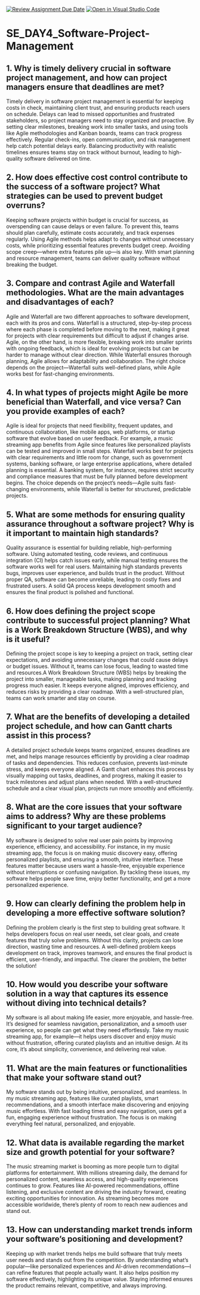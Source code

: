 [![Review Assignment Due Date](https://classroom.github.com/assets/deadline-readme-button-22041afd0340ce965d47ae6ef1cefeee28c7c493a6346c4f15d667ab976d596c.svg)](https://classroom.github.com/a/9pw6JKcu)
[![Open in Visual Studio Code](https://classroom.github.com/assets/open-in-vscode-2e0aaae1b6195c2367325f4f02e2d04e9abb55f0b24a779b69b11b9e10269abc.svg)](https://classroom.github.com/online_ide?assignment_repo_id=18557044&assignment_repo_type=AssignmentRepo)
# SE_DAY4_Software-Project-Management
## 1. Why is timely delivery crucial in software project management, and how can project managers ensure that deadlines are met?
  Timely delivery in software project management is essential for keeping costs in check, maintaining client trust, and ensuring products reach users on schedule. Delays can lead to missed opportunities and frustrated stakeholders, so project managers need to stay organized and proactive. By setting clear milestones, breaking work into smaller tasks, and using tools like Agile methodologies and Kanban boards, teams can track progress effectively. Regular check-ins, open communication, and risk management help catch potential delays early. Balancing productivity with realistic timelines ensures teams stay on track without burnout, leading to high-quality software delivered on time. 

  
## 2. How does effective cost control contribute to the success of a software project? What strategies can be used to prevent budget overruns?
  Keeping software projects within budget is crucial for success, as overspending can cause delays or even failure. To prevent this, teams should plan carefully, estimate costs accurately, and track expenses regularly. Using Agile methods helps adapt to changes without unnecessary costs, while prioritizing essential features prevents budget creep. Avoiding scope creep—where extra features pile up—is also key. With smart planning and resource management, teams can deliver quality software without breaking the budget. 

  
## 3. Compare and contrast Agile and Waterfall methodologies. What are the main advantages and disadvantages of each?
  Agile and Waterfall are two different approaches to software development, each with its pros and cons. Waterfall is a structured, step-by-step process where each phase is completed before moving to the next, making it great for projects with clear requirements but difficult to adjust if changes arise. Agile, on the other hand, is more flexible, breaking work into smaller sprints with ongoing feedback, which is ideal for evolving projects but can be harder to manage without clear direction. While Waterfall ensures thorough planning, Agile allows for adaptability and collaboration. The right choice depends on the project—Waterfall suits well-defined plans, while Agile works best for fast-changing environments. 

  
## 4. In what types of projects might Agile be more beneficial than Waterfall, and vice versa? Can you provide examples of each?
  Agile is ideal for projects that need flexibility, frequent updates, and continuous collaboration, like mobile apps, web platforms, or startup software that evolve based on user feedback. For example, a music streaming app benefits from Agile since features like personalized playlists can be tested and improved in small steps.
Waterfall works best for projects with clear requirements and little room for change, such as government systems, banking software, or large enterprise applications, where detailed planning is essential. A banking system, for instance, requires strict security and compliance measures that must be fully planned before development begins.
The choice depends on the project’s needs—Agile suits fast-changing environments, while Waterfall is better for structured, predictable projects. 


## 5. What are some methods for ensuring quality assurance throughout a software project? Why is it important to maintain high standards?
  Quality assurance is essential for building reliable, high-performing software. Using automated testing, code reviews, and continuous integration (CI) helps catch issues early, while manual testing ensures the software works well for real users. Maintaining high standards prevents bugs, improves user experience, and builds trust in the product. Without proper QA, software can become unreliable, leading to costly fixes and frustrated users. A solid QA process keeps development smooth and ensures the final product is polished and functional.

  
## 6. How does defining the project scope contribute to successful project planning? What is a Work Breakdown Structure (WBS), and why is it useful?
  Defining the project scope is key to keeping a project on track, setting clear expectations, and avoiding unnecessary changes that could cause delays or budget issues. Without it, teams can lose focus, leading to wasted time and resources.A Work Breakdown Structure (WBS) helps by breaking the project into smaller, manageable tasks, making planning and tracking progress much easier. It keeps everyone aligned, improves efficiency, and reduces risks by providing a clear roadmap. With a well-structured plan, teams can work smarter and stay on course. 

  
## 7. What are the benefits of developing a detailed project schedule, and how can Gantt charts assist in this process?
  A detailed project schedule keeps teams organized, ensures deadlines are met, and helps manage resources efficiently by providing a clear roadmap of tasks and dependencies. This reduces confusion, prevents last-minute stress, and keeps everyone aligned. A Gantt chart enhances this process by visually mapping out tasks, deadlines, and progress, making it easier to track milestones and adjust plans when needed. With a well-structured schedule and a clear visual plan, projects run more smoothly and efficiently.

  
## 8. What are the core issues that your software aims to address? Why are these problems significant to your target audience?
  My software is designed to solve real user pain points by improving experience, efficiency, and accessibility. For instance, in my music streaming app, the focus is on making music discovery easy, offering personalized playlists, and ensuring a smooth, intuitive interface. These features matter because users want a hassle-free, enjoyable experience without interruptions or confusing navigation. By tackling these issues, my software helps people save time, enjoy better functionality, and get a more personalized experience.

  
## 9. How can clearly defining the problem help in developing a more effective software solution?
  Defining the problem clearly is the first step to building great software. It helps developers focus on real user needs, set clear goals, and create features that truly solve problems. Without this clarity, projects can lose direction, wasting time and resources. A well-defined problem keeps development on track, improves teamwork, and ensures the final product is efficient, user-friendly, and impactful. The clearer the problem, the better the solution!

  
## 10. How would you describe your software solution in a way that captures its essence without diving into technical details?
  My software is all about making life easier, more enjoyable, and hassle-free. It’s designed for seamless navigation, personalization, and a smooth user experience, so people can get what they need effortlessly. Take my music streaming app, for example—it helps users discover and enjoy music without frustration, offering curated playlists and an intuitive design. At its core, it’s about simplicity, convenience, and delivering real value.

  
## 11. What are the main features or functionalities that make your software stand out?
  My software stands out by being intuitive, personalized, and seamless. In my music streaming app, features like curated playlists, smart recommendations, and a smooth interface make discovering and enjoying music effortless. With fast loading times and easy navigation, users get a fun, engaging experience without frustration. The focus is on making everything feel natural, personalized, and enjoyable.

  
## 12. What data is available regarding the market size and growth potential for your software?
  The music streaming market is booming as more people turn to digital platforms for entertainment. With millions streaming daily, the demand for personalized content, seamless access, and high-quality experiences continues to grow. Features like AI-powered recommendations, offline listening, and exclusive content are driving the industry forward, creating exciting opportunities for innovation. As streaming becomes more accessible worldwide, there’s plenty of room to reach new audiences and stand out.

  
## 13. How can understanding market trends inform your software’s positioning and development?
  Keeping up with market trends helps me build software that truly meets user needs and stands out from the competition. By understanding what’s popular—like personalized experiences and AI-driven recommendations—I can refine features that people actually want. It also helps position my software effectively, highlighting its unique value. Staying informed ensures the product remains relevant, competitive, and always improving.
